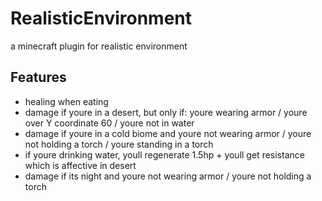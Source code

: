 # RealisticEnvironment
a minecraft plugin for realistic environment 

## Features

- healing when eating
- damage if youre in a desert, but only if: 
youre wearing armor / youre over Y coordinate 60 / youre not in water
- damage if youre in a cold biome and youre not wearing armor / youre not holding a torch / youre standing in a torch
- if youre drinking water, youll regenerate 1.5hp + youll get resistance which is affective in desert
- damage if its night and youre not wearing armor / youre not holding a torch
